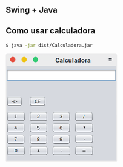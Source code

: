  ## Swing + Java

##  Como usar calculadora

``` bash
$ java -jar dist/Calculadora.jar
```

![imagem](image/Calculadora.png "Imagem do programa")


